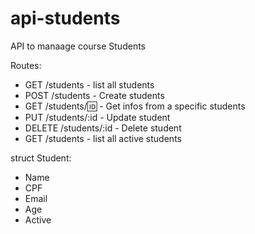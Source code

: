 # api-students

API to manaage course Students

Routes:

- GET /students - list all students
- POST /students - Create students
- GET /students/:id: - Get infos from a specific students
- PUT /students/:id - Update student
- DELETE /students/:id - Delete student
- GET /students - list all active students

struct Student:

- Name
- CPF
- Email
- Age
- Active
